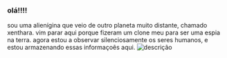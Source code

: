 ### olá!!!! 
sou uma alienígina que veio de outro planeta muito distante, chamado xenthara. vim parar aqui porque fizeram um clone meu para ser uma espia na terra. agora estou a observar silenciosamente os seres humanos, e estou armazenando essas informaçoẽs aqui. 
![descrição](https://media.tenor.com/dj9jxfUbDHAAAAAM/dog-smile-dog.gif)
